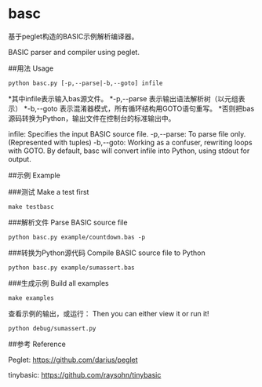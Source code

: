 basc
====

基于peglet构造的BASIC示例解析编译器。

BASIC parser and compiler using peglet.

##用法 Usage

```
python basc.py [-p,--parse|-b,--goto] infile
```
*其中infile表示输入bas源文件。
*-p,--parse 表示输出语法解析树（以元组表示）
*-b,--goto 表示混淆器模式，所有循环结构用GOTO语句重写。
*否则把bas源码转换为Python，输出文件在控制台的标准输出中。

infile: Specifies the input BASIC source file.
-p,--parse: To parse file only. (Represented with tuples) 
-b,--goto: Working as a confuser, rewriting loops with GOTO.
By default, basc will convert infile into Python, using stdout for output.

##示例 Example

###测试 Make a test first

```
make testbasc
```

###解析文件 Parse BASIC source file
```
python basc.py example/countdown.bas -p
```

###转换为Python源代码 Compile BASIC source file to Python
```
python basc.py example/sumassert.bas
```

###生成示例 Build all examples
```
make examples
```
查看示例的输出，或运行： 
Then you can either view it or run it!
```
python debug/sumassert.py
```

##参考 Reference

Peglet: https://github.com/darius/peglet

tinybasic: https://github.com/raysohn/tinybasic
